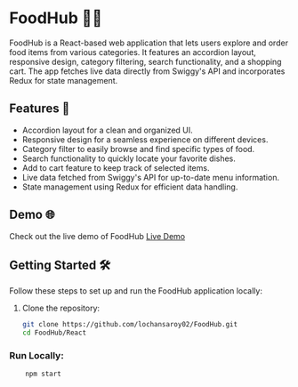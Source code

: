 # FoodHub 🍔🍕

FoodHub is a React-based web application that lets users explore and order food items from various categories. It features an accordion layout, responsive design, category filtering, search functionality, and a shopping cart. The app fetches live data directly from Swiggy's API and incorporates Redux for state management.

## Features 🚀

- Accordion layout for a clean and organized UI.
- Responsive design for a seamless experience on different devices.
- Category filter to easily browse and find specific types of food.
- Search functionality to quickly locate your favorite dishes.
- Add to cart feature to keep track of selected items.
- Live data fetched from Swiggy's API for up-to-date menu information.
- State management using Redux for efficient data handling.

## Demo 🌐

Check out the live demo of FoodHub [Live Demo](https://food-hub-lochansaroy02.vercel.app/)

## Getting Started 🛠️

Follow these steps to set up and run the FoodHub application locally:

1. Clone the repository:

   ```bash
   git clone https://github.com/lochansaroy02/FoodHub.git
   cd FoodHub/React
   
### Run Locally:
```bash
    npm start




